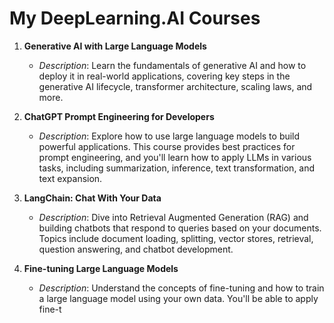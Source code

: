 # My DeepLearning.AI Courses

1. **Generative AI with Large Language Models**
   - *Description*: Learn the fundamentals of generative AI and how to deploy it in real-world applications, covering key steps in the generative AI lifecycle, transformer architecture, scaling laws, and more.

2. **ChatGPT Prompt Engineering for Developers**
   - *Description*: Explore how to use large language models to build powerful applications. This course provides best practices for prompt engineering, and you'll learn how to apply LLMs in various tasks, including summarization, inference, text transformation, and text expansion.

3. **LangChain: Chat With Your Data**
   - *Description*: Dive into Retrieval Augmented Generation (RAG) and building chatbots that respond to queries based on your documents. Topics include document loading, splitting, vector stores, retrieval, question answering, and chatbot development.

4. **Fine-tuning Large Language Models**
   - *Description*: Understand the concepts of fine-tuning and how to train a large language model using your own data. You'll be able to apply fine-t
